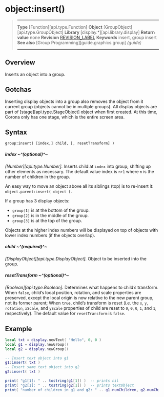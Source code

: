 # object:insert()

> --------------------- ------------------------------------------------------------------------------------------
> __Type__              [Function][api.type.Function]
> __Object__            [GroupObject][api.type.GroupObject]
> __Library__           [display.*][api.library.display]
> __Return value__      none
> __Revision__          [REVISION_LABEL](REVISION_URL)
> __Keywords__          insert, group insert
> __See also__          [Group Programming][guide.graphics.group] _(guide)_
> --------------------- ------------------------------------------------------------------------------------------


## Overview

Inserts an object into a group.

## Gotchas

Inserting display objects into a group also removes the object from it current group (objects cannot be in multiple groups). All display objects are part of [stage][api.type.StageObject] object when first created. At this time, Corona only has one stage, which is the entire screen area.


## Syntax

	group:insert( [index,] child, [, resetTransform] )

##### index ~^(optional)^~
_[Number][api.type.Number]._ Inserts child at `index` into group, shifting up other elements as necessary. The default value index is `n+1` where `n` is the number of children in the group.

An easy way to move an object above all its siblings (top) is to re-insert it: `object.parent:insert( object )`.

If a group has 3 display objects:

* `group[1]` is at the bottom of the group.
* `group[2]` is in the middle of the group.
* `group[3]` is at the top of the group.

Objects at the higher index numbers will be displayed on top of objects with lower index numbers (if the objects overlap).

##### child ~^(required)^~
_[DisplayObject][api.type.DisplayObject]._ Object to be inserted into the group.

##### resetTransform ~^(optional)^~
_[Boolean][api.type.Boolean]._ Determines what happens to child’s transform. When `false`, child’s local position, rotation, and scale properties are preserved, except the local origin is now relative to the new parent group, not its former parent; When `true`, child’s transform is reset (i.e. the `x`, `y`, `rotation`, `xScale`, and `yScale` properties of child are reset to `0`, `0`, `0`, `1`, and `1`, respectively). The default value for `resetTransform` is `false`.

## Example

``````lua
local txt = display.newText( "Hello", 0, 0 )
local g1 = display.newGroup()
local g2 = display.newGroup()
              
-- Insert text object into g1
g1:insert( txt )               
-- Insert same text object into g2
g2:insert( txt )
 
print( "g1[1]: " .. tostring(g1[1]) )  -- prints nil
print( "g2[1]: " .. tostring(g2[1]) )  -- prints textObject
print( "number of children in g1 and g2: " .. g1.numChildren, g2.numChildren ) 
``````
